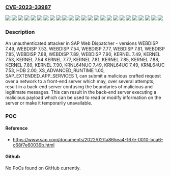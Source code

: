 ### [CVE-2023-33987](https://cve.mitre.org/cgi-bin/cvename.cgi?name=CVE-2023-33987)
![](https://img.shields.io/static/v1?label=Product&message=SAP%20Web%20Dispatcher&color=blue)
![](https://img.shields.io/static/v1?label=Version&message=HDB%202.00%20&color=brightgreen)
![](https://img.shields.io/static/v1?label=Version&message=KERNEL%207.49%20&color=brightgreen)
![](https://img.shields.io/static/v1?label=Version&message=KERNEL%207.53%20&color=brightgreen)
![](https://img.shields.io/static/v1?label=Version&message=KERNEL%207.54%20KERNEL%207.77%20&color=brightgreen)
![](https://img.shields.io/static/v1?label=Version&message=KERNEL%207.81%20&color=brightgreen)
![](https://img.shields.io/static/v1?label=Version&message=KERNEL%207.85%20&color=brightgreen)
![](https://img.shields.io/static/v1?label=Version&message=KERNEL%207.88%20&color=brightgreen)
![](https://img.shields.io/static/v1?label=Version&message=KERNEL%207.89%20&color=brightgreen)
![](https://img.shields.io/static/v1?label=Version&message=KERNEL%207.90%20&color=brightgreen)
![](https://img.shields.io/static/v1?label=Version&message=KRNL64NUC%207.49%20&color=brightgreen)
![](https://img.shields.io/static/v1?label=Version&message=KRNL64UC%207.49%20&color=brightgreen)
![](https://img.shields.io/static/v1?label=Version&message=KRNL64UC%207.53%20&color=brightgreen)
![](https://img.shields.io/static/v1?label=Version&message=SAP_EXTENDED_APP_SERVICES%201%20&color=brightgreen)
![](https://img.shields.io/static/v1?label=Version&message=WEBDISP%207.49%20&color=brightgreen)
![](https://img.shields.io/static/v1?label=Version&message=WEBDISP%207.53%20&color=brightgreen)
![](https://img.shields.io/static/v1?label=Version&message=WEBDISP%207.54%20&color=brightgreen)
![](https://img.shields.io/static/v1?label=Version&message=WEBDISP%207.77%20&color=brightgreen)
![](https://img.shields.io/static/v1?label=Version&message=WEBDISP%207.81%20&color=brightgreen)
![](https://img.shields.io/static/v1?label=Version&message=WEBDISP%207.85%20&color=brightgreen)
![](https://img.shields.io/static/v1?label=Version&message=WEBDISP%207.88%20&color=brightgreen)
![](https://img.shields.io/static/v1?label=Version&message=WEBDISP%207.89%20&color=brightgreen)
![](https://img.shields.io/static/v1?label=Version&message=WEBDISP%207.90%20&color=brightgreen)
![](https://img.shields.io/static/v1?label=Version&message=XS_ADVANCED_RUNTIME%201.00%20&color=brightgreen)
![](https://img.shields.io/static/v1?label=Vulnerability&message=CWE-444%3A%20Inconsistent%20Interpretation%20of%20HTTP%20Requests%20('HTTP%20Request%2FResponse%20Smuggling')&color=brightgreen)

### Description

An unauthenticated attacker in SAP Web Dispatcher - versions WEBDISP 7.49, WEBDISP 7.53, WEBDISP 7.54, WEBDISP 7.77, WEBDISP 7.81, WEBDISP 7.85, WEBDISP 7.88, WEBDISP 7.89, WEBDISP 7.90, KERNEL 7.49, KERNEL 7.53, KERNEL 7.54 KERNEL 7.77, KERNEL 7.81, KERNEL 7.85, KERNEL 7.88, KERNEL 7.89, KERNEL 7.90, KRNL64NUC 7.49, KRNL64UC 7.49, KRNL64UC 7.53, HDB 2.00, XS_ADVANCED_RUNTIME 1.00, SAP_EXTENDED_APP_SERVICES 1, can submit a malicious crafted request over a network to a front-end server which may, over several attempts, result in a back-end server confusing the boundaries of malicious and legitimate messages. This can result in the back-end server executing a malicious payload which can be used to read or modify information on the server or make it temporarily unavailable.

### POC

#### Reference
- https://www.sap.com/documents/2022/02/fa865ea4-167e-0010-bca6-c68f7e60039b.html

#### Github
No PoCs found on GitHub currently.


